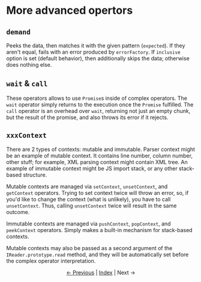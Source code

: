 # More advanced opertors

## `demand`

Peeks the data, then matches it with the given pattern (`expected`). If they aren't equal, fails with an error produced by `errorFactory`. If `inclusive` option is set (default behavior), then additionally skips the data; otherwise does nothing else.

## `wait` & `call`

These operators allows to use `Promise`s inside of complex operators. The `wait` operator simply returns to the execution once the `Promise` fulfilled. The `call` operator is an overhead over `wait`, returning not just an empty chunk, but the result of the promise, and also throws its error if it rejects.

## `xxxContext`

There are 2 types of contexts: mutable and immutable. Parser context might be an example of mutable context. It contains line number, column number, other stuff; for example, XML parsing context might contain XML tree. An example of immutable context might be JS import stack, or any other stack-based structure.

Mutable contexts are managed via `setContext`, `unsetContext`, and `getContext` operators. Trying to set context twice will throw an error, so, if you'd like to change the context (what is unlikely), you have to call `unsetContext`. Thus, calling `unsetContext` twice will result in the same outcome.

Immutable contexts are managed via `pushContext`, `popContext`, and `peekContext` operators. Simply makes a built-in mechanism for stack-based contexts.

Mutable contexts may also be passed as a second argument of the `IReader.prototype.read` method, and they will be automatically set before the complex operator interpretation.

<p align="center">
    <a href="https://github.com/retueZe/rx-reader/tree/master/doc/getting_started/4.md">← Previous</a>
    |
    <a href="https://github.com/retueZe/rx-reader/tree/master/doc/README.md">Index</a>
    |
    Next →
</p>
